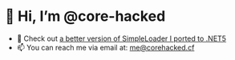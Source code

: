 # 👋 Hi, I’m @core-hacked

- 💞️ Check out [a better version of SimpleLoader I ported to .NET5](https://github.com/core-hacked/SimpleLoader-dotNet5-Port)
- 📫 You can reach me via email at: me@corehacked.cf
